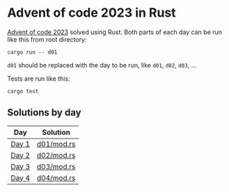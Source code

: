 # Advent of code 2023 in Rust

[Advent of code 2023](https://adventofcode.com/2023) solved using Rust.
Both parts of each day can be run like this from root directory:

```shell
cargo run -- d01
```

`d01` should be replaced with the day to be run, like `d01`, `d02`, `d03`, ...

Tests are run like this:

```shell
cargo test
```

## Solutions by day

| Day                                          | Solution                                                                            |
|----------------------------------------------|-------------------------------------------------------------------------------------|
| [Day 1](https://adventofcode.com/2023/day/1) | [d01/mod.rs](https://github.com/DaDom/advent_of_code_2023/blob/main/src/d01/mod.rs) |
| [Day 2](https://adventofcode.com/2023/day/2) | [d02/mod.rs](https://github.com/DaDom/advent_of_code_2023/blob/main/src/d02/mod.rs) |
| [Day 3](https://adventofcode.com/2023/day/3) | [d03/mod.rs](https://github.com/DaDom/advent_of_code_2023/blob/main/src/d03/mod.rs) |
| [Day 4](https://adventofcode.com/2023/day/4) | [d04/mod.rs](https://github.com/DaDom/advent_of_code_2023/blob/main/src/d04/mod.rs) |